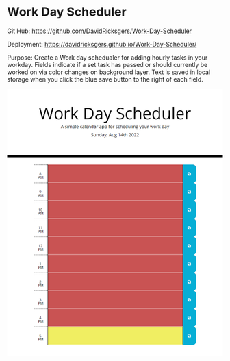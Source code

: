 # Work Day Scheduler

Git Hub:
https://github.com/DavidRicksgers/Work-Day-Scheduler

Deployment:
https://davidricksgers.github.io/Work-Day-Scheduler/

Purpose:
Create a Work day schedualer for adding hourly tasks in your workday.
Fields indicate if a set task has passed or should currently be worked on via color changes on background layer.
Text is saved in local storage when you click the blue save button to the right of each field.

![img](Images/Final.png)